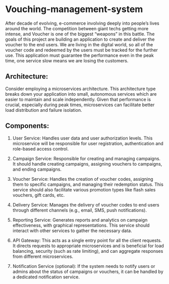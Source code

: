 # Vouching-management-system

After decade of evolving, e-commerce involving deeply into people’s lives around the world. The competition between giant techs getting more intense, and Voucher is one of the biggest “weapons” in this battle.  The goals of this project are building an application to create and deliver the voucher to the end users. We are living in the digital world, so all of the voucher code and redeemed by the users must be tracked for the further use. This application must guarantee the performance even in the peak time, one service slow means we are losing the customers. 

## Architecture:
Consider employing a microservices architecture. This architecture type breaks down your application into small, autonomous services which are easier to maintain and scale independently. Given that performance is crucial, especially during peak times, microservices can facilitate better load distribution and failure isolation.

## Components:
1. User Service: Handles user data and user authorization levels. This microservice will be responsible for user registration, authentication and role-based access control.

2. Campaign Service: Responsible for creating and managing campaigns. It should handle creating campaigns, assigning vouchers to campaigns, and ending campaigns.

3. Voucher Service: Handles the creation of voucher codes, assigning them to specific campaigns, and managing their redemption status. This service should also facilitate various promotion types like flash sales vouchers, gift cards, etc.

4. Delivery Service: Manages the delivery of voucher codes to end users through different channels (e.g., email, SMS, push notifications).

5. Reporting Service: Generates reports and analytics on campaign effectiveness, with graphical representations. This service should interact with other services to gather the necessary data.

6. API Gateway: This acts as a single entry point for all the client requests. It directs requests to appropriate microservices and is beneficial for load balancing, security (such as rate limiting), and can aggregate responses from different microservices.

7. Notification Service (optional): If the system needs to notify users or admins about the status of campaigns or vouchers, it can be handled by a dedicated notification service.
